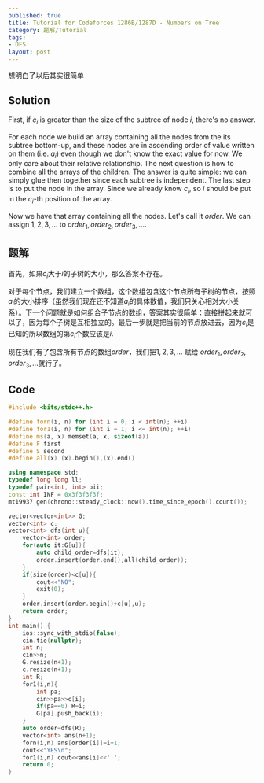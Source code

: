 ```yaml
---
published: true
title: Tutorial for Codeforces 1286B/1287D - Numbers on Tree
category: 题解/Tutorial
tags:
- DFS
layout: post
---
```

想明白了以后其实很简单
<!-- more -->

## Solution

First, if $c_i$ is greater than the size of the subtree of node $i$, there's no answer.

For each node we build an array containing all the nodes from the its subtree bottom-up, and these nodes are in ascending order of value written on them (i.e. $a_i$) even though we don't know the exact value for now. We only care about their relative relationship. The next question is how to combine all the arrays of the children. The answer is quite simple: we can simply glue then together since each subtree is independent. The last step is to put the node in the array. Since we already know $c_i$, so $i$ should be put in the $c_i$-th position of the array.

Now we have that array containing all the nodes. Let's call it $order$. We can assign $1,2,3,\dots$ to $order_1,order_2,order_3,\dots$.

## 题解

首先，如果$c_i$大于$i$的子树的大小，那么答案不存在。

对于每个节点，我们建立一个数组，这个数组包含这个节点所有子树的节点，按照$a_i$的大小排序（虽然我们现在还不知道$a_i$的具体数值，我们只关心相对大小关系）。下一个问题就是如何组合子节点的数组，答案其实很简单：直接拼起来就可以了，因为每个子树是互相独立的。最后一步就是把当前的节点放进去，因为$c_i$是已知的所以数组的第$c_i$个数应该是$i$.

现在我们有了包含所有节点的数组$order$，我们把$1,2,3,\dots$ 赋给 $order_1,order_2,order_3,\dots$就行了。

## Code
```cpp
#include <bits/stdc++.h>

#define forn(i, n) for (int i = 0; i < int(n); ++i)
#define for1(i, n) for (int i = 1; i <= int(n); ++i)
#define ms(a, x) memset(a, x, sizeof(a))
#define F first
#define S second
#define all(x) (x).begin(),(x).end()

using namespace std;
typedef long long ll;
typedef pair<int, int> pii;
const int INF = 0x3f3f3f3f;
mt19937 gen(chrono::steady_clock::now().time_since_epoch().count());

vector<vector<int>> G;
vector<int> c;
vector<int> dfs(int u){
    vector<int> order;
    for(auto it:G[u]){
        auto child_order=dfs(it);
        order.insert(order.end(),all(child_order));
    }
    if(size(order)<c[u]){
        cout<<"NO";
        exit(0);
    }
    order.insert(order.begin()+c[u],u);
    return order;
}
int main() {
    ios::sync_with_stdio(false);
    cin.tie(nullptr);
    int n;
    cin>>n;
    G.resize(n+1);
    c.resize(n+1);
    int R;
    for1(i,n){
        int pa;
        cin>>pa>>c[i];
        if(pa==0) R=i;
        G[pa].push_back(i);
    }
    auto order=dfs(R);
    vector<int> ans(n+1);
    forn(i,n) ans[order[i]]=i+1;
    cout<<"YES\n";
    for1(i,n) cout<<ans[i]<<' ';
    return 0;
}
```
